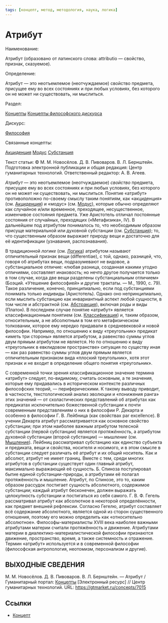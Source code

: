 ```yaml
---
tags: [концепт, метод, методология, наука, логика]
---
```

# Атрибут

Наименование:

Атрибут (образовано от латинского слова: attributio — свойство, признак, сказуемое).

Определение:

Атрибут — это неотъемлемое (неотчуждаемое) свойство предмета, присущее ему во всех состояниях и при любых условиях, без которого он не может ни существовать, ни мыслиться.

Раздел:

[Концепты](https://gtmarket.ru/concepts/)  [Концепты философского дискурса](https://gtmarket.ru/concepts/philosophical-concepts)

Дискурс:

[Философия](https://gtmarket.ru/concepts/6862)

Связанные концепты:

[Акциденция](https://gtmarket.ru/concepts/7014) [Модус](https://gtmarket.ru/concepts/7016) [Субстанция](https://gtmarket.ru/concepts/6868)

Текст статьи: © M. M. Новосёлов. Д. В. Пивоваров. В. Л. Бернштейн. Подготовка электронной публикации и общая редакция: Центр гуманитарных технологий. Ответственный редактор: А. В. Агеев.

_Атрибут_ — это неотъемлемое (неотчуждаемое) _свойство_ предмета, присущее ему во всех состояниях и при любых условиях, без которого он не может ни существовать, ни мыслиться. Понятие «атрибут» противоположно по-своему смыслу таким понятиям, как «акциденция» (см. [Акциденция](https://gtmarket.ru/concepts/7014)) и «модус» (см. [Модус](https://gtmarket.ru/concepts/7016)), которые обычно определяют как случайное и/или временное, преходящее, несущественное, изменчивое состояния предмета. Уже Аристотель отличал постоянные состояния от случайных, преходящих («Метафизика», IV). В дальнейшем под атрибутом понималось то, что необходимым образом присуще материальной или духовной субстанции (см. [Субстанция](https://gtmarket.ru/concepts/6868)); то, что существенным образом выражает природу вещи и достаточно для её идентификации (узнавания, распознавания).

В традиционной _логике_ (см. [Логика](https://gtmarket.ru/concepts/6892)) атрибутом называют отличительный признак вещи (differentiae), с той, однако, разницей, что, говоря об атрибутах вещи, подразумевают не видовое, а субстанциальное отличие: «любая разница, созданная какими угодно отличиями, составляет инаковость; но нечто другое получается только в том случае, когда две вещи разделены субстанциальным отличием» (Боэций. «Утешение философией» и другие трактаты. — М., 1990, с. 79). Такое различение, конечно, принципиально, если под субстанциями понимать только индивиды (Аристотель). Однако оно непринципиально, если мыслить субстанцию как инвариантный аспект любой сущности, в том числе и абстрактной (см. [Абстракция](https://gtmarket.ru/concepts/7008)), включая роды и виды (Платон). В последнем случае понятие «атрибут» является классификационным понятием (см. [Классификация](https://gtmarket.ru/concepts/6879)) и, таким образом, относительным, а не абсолютным в том его метафизическом толковании, которое ему нередко придавали в средневековой и новой философии. Например, по отношению к виду «треугольник» предикат «иметь три стороны» является атрибутом, а равенство суммы углов двум прямым атрибутом не является. Но по отношению к виду «треугольник в евклидовом пространстве» ситуация по существу иная — как раз равенство суммы углов двум прямым является отличительным признаком вида «плоский треугольник», хотя этот признак и не входит в определение общего понятия «треугольник».

С современной точки зрения классификационное значение термина «атрибут» следует, по-видимому, считать основным, а те значения, которые ему придавались в историческом контексте различных философских теорий, — периферическими. К такому выводу приводит, в частности, текстологический анализ эволюции и «понижения ранга» этих значений — от схоластических представлений об атрибутах как предикатах исключительно божественной субстанции к почти современным представлениям о них в философии Р. Декарта и особенно в философии Г. В. Лейбница (как свойствах par excellence). В учении Декарта атрибут рассматривается как основное свойство субстанции; при этом наиболее важным атрибутом телесной субстанции (первой субстанции) является _протяжённость_, а атрибутом духовной субстанции (второй субстанции) — _мышление_ (см. [Мышление](https://gtmarket.ru/concepts/7007)). Лейбниц рассматривал субстанцию как единство субъекта и предиката, вещи и свойства, носителя и носимого, и в этом смысле в субстанции следует различать её атрибут и их общий носитель. Как и абсолют, атрибут не имеет границ. Вместе с тем, среди многих атрибутов в субстанции существует один главный атрибут, максимально выражающий её сущность. Б. Спиноза постулировал бытие единой субстанции-природы, а атрибутами её полагал протяжённость и мышление. Атрибут, по Спинозе, это то, каким образом рассудок постигает сущность абсолютного, содержимое субстанции; каждый атрибут бесконечен, должен выражать целокупность субстанции и постигаться из себя самого. Г. В. Ф. Гегель рассматривал атрибут как абсолютное в некоторой определённости, как предмет внешней рефлексии. Согласно Гегелю, атрибут составляет всё содержание абсолютного, является одной из сторон существенного отношения, поэтому его можно определить как «относительно абсолютное». Философы-материалисты XVIII века наиболее важными атрибутами материи считали протяжённость и движение. Атрибутами материи в диалектико-материалистической философии признаются движение, пространство, время, а также системность и отражение. Термин «атрибут» используется и в современной философии (философская антропология, неотомизм, персонализм и другие).

## ВЫХОДНЫЕ СВЕДЕНИЯ

M. M. Новосёлов. Д. В. Пивоваров. В. Л. Бернштейн. — Атрибут / Гуманитарный портал: [Концепты](https://gtmarket.ru/concepts/) [Электронный ресурс] // Центр гуманитарных технологий. URL: <https://gtmarket.ru/concepts/7015>

## Ссылки

* [Концепт](Концепт.md)
